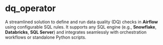 # dq_operator
A streamlined solution to define and run data quality (DQ) checks in **Airflow** using configurable SQL rules. It supports any SQL engine (e.g., **Snowflake**, **Databricks**, **SQL Server**) and integrates seamlessly with orchestration workflows or standalone Python scripts.
